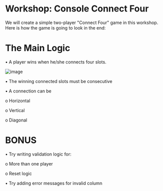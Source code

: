 # Workshop: Console Connect Four

We will create a simple two-player "Connect Four" game in this workshop. Here is how the game is going to look in the end:
     
 # The Main Logic
 
•	A player wins when he/she connects four slots.

![image](https://github.com/user-attachments/assets/cb3a7231-7681-4d64-80f9-463a5db3feda)

•	The winning connected slots must be consecutive

•	A connection can be

o	Horizontal

o	Vertical

o	Diagonal

# BONUS

•	Try writing validation logic for:

o	More than one player

o	Reset logic

•	Try adding error messages for invalid column
